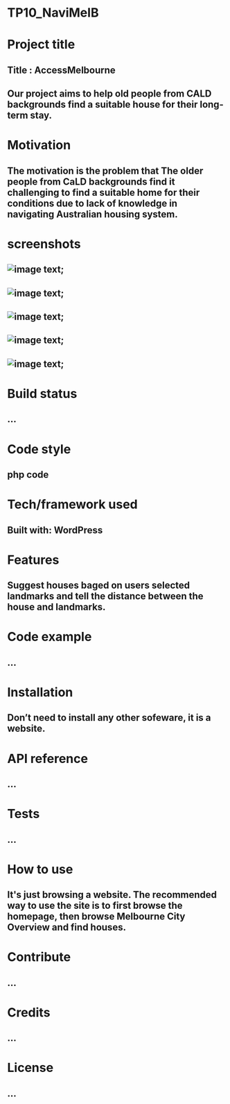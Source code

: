 # TP10_NaviMelB
# Project title
## Title : AccessMelbourne 
## Our project aims to help old people from CALD backgrounds find a suitable house for their long-term stay.
# Motivation
## The motivation is the problem that The older people from CaLD backgrounds find it challenging to find a suitable home for their conditions due to lack of knowledge in navigating Australian housing system.
# screenshots

## ![image text](https://raw.githubusercontent.com/SweedalJM/TP10_MelBAgedFriendly/master/image/Screen%20Shot%202020-10-20%20at%2010.46.37%20am.png);
## ![image text](https://raw.githubusercontent.com/SweedalJM/TP10_MelBAgedFriendly/master/image/Screen%20Shot%202020-10-20%20at%2010.47.04%20am.png);
## ![image text](https://raw.githubusercontent.com/SweedalJM/TP10_MelBAgedFriendly/master/image/Screen%20Shot%202020-10-20%20at%2010.47.06%20am.png);
## ![image text](https://raw.githubusercontent.com/SweedalJM/TP10_MelBAgedFriendly/master/image/Screen%20Shot%202020-10-18%20at%205.23.34%20pm.png);
## ![image text](https://raw.githubusercontent.com/SweedalJM/TP10_MelBAgedFriendly/master/image/Screen%20Shot%202020-10-18%20at%205.24.08%20pm.png);

# Build status
## ...
# Code style
## php code
# Tech/framework used
## Built with: WordPress
# Features
## Suggest houses baged on users selected landmarks and tell the distance between the house and landmarks.
# Code example
## ...
# Installation 
## Don’t need to install any other sofeware, it is a website.
# API reference
## ...
# Tests
## ...
# How to use
## It's just browsing a website. The recommended way to use the site is to first browse the homepage, then browse Melbourne City Overview and find houses.
# Contribute
## ...
# Credits
## ...
# License
## ...
